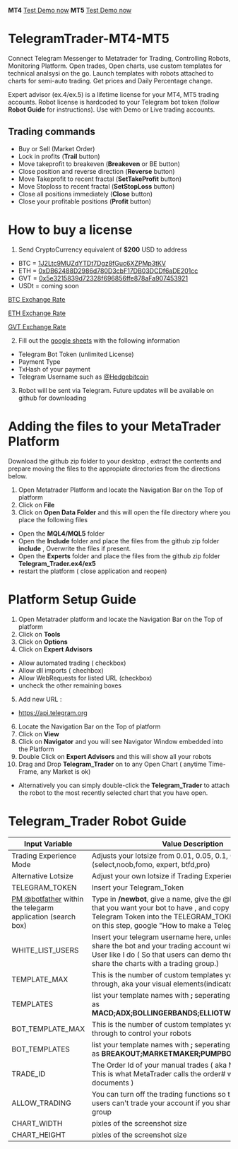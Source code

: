 **MT4**  [Test Demo now](http://t.me/TTraderMT4Bot)
**MT5**  [Test Demo now](http://t.me/TTraderMT5Bot)

# TelegramTrader-MT4-MT5
Connect Telegram Messenger to Metatrader for Trading, Controlling Robots, Monitoring Platform. Open trades, Open charts, use custom templates for technical analsysi on the go. Launch templates with robots attached to charts for semi-auto trading. Get prices and Daily Percentage change. 

Expert advisor (ex.4/ex.5) is a lifetime license for your MT4, MT5 trading accounts. Robot license is hardcoded to your Telegram bot token (follow **Robot Guide** for instructions). Use with Demo or Live trading accounts. 

## Trading commands
* Buy or Sell (Market Order)
* Lock in profits (**Trail** button)
* Move takeprofit to breakeven (**Breakeven** or BE button)
* Close position and reverse direction (**Reverse** button)
* Move Takeprofit to recent fractal (**SetTakeProfit** button)
* Move Stoploss to recent fractal (**SetStopLoss** button)
* Close all positions immediately (**Close** button)
* Close your profitable positions (**Profit** button)

# How to buy a license

1. Send CryptoCurrency equivalent of **$200** USD to address
* BTC = [1J2Ltc9MUZdYTDt7Dgz8fGuc6XZPMp3tKV](https://www.blockchain.com/btc/address/1J2Ltc9MUZdYTDt7Dgz8fGuc6XZPMp3tKV)
* ETH = [0xDB62488D2986d780D3cbF17DB03DCDf6aDE201cc](https://etherscan.io/address/0xDB62488D2986d780D3cbF17DB03DCDf6aDE201cc)
* GVT = [0x5e3215839d72328f696856ffe878aFa907453921](https://etherscan.io/address/0x5e3215839d72328f696856ffe878aFa907453921)
* USDt = coming soon

[BTC Exchange Rate](https://www.binance.com/en/trade/BTC_USDT)

[ETH Exchange Rate](https://www.binance.com/en/trade/ETH_USDT)

[GVT Exchange Rate](https://www.binance.com/en/trade/GVT_BTC)

2. Fill out the [google sheets](https://docs.google.com/spreadsheets/d/1M5fCzfyjS4eT4gxLzluJA15UeO1ExDcSfrILpST3Aiw) with the following information
* Telegram Bot Token (unlimited License)
* Payment Type
* TxHash of your payment
* Telegram Username such as [@Hedgebitcoin](t.me/Hedgebitcoin)

3. Robot will be sent via Telegram. Future updates will be available on github for downloading 

# Adding the files to your MetaTrader Platform
Download the github zip folder to your desktop , extract the contents and prepare moving the files to the appropiate directories from the directions below.
1. Open Metatrader Platform and locate the Navigation Bar on the Top of platform
2. Click on **File**
3. Click on **Open Data Folder** and this will open the file directory where you place the following files
  * Open the **MQL4/MQL5** folder
  * Open the **Include** folder and place the files from the github zip folder **include** , Overwrite the files if present.
 * Open the **Experts** folder and place the files from the github zip folder **Telegram_Trader.ex4/ex5** 
  * restart the platform ( close application and reopen)
  
# Platform Setup Guide
1. Open Metatrader platform and locate the Navigation Bar on the Top of platform
2. Click on **Tools**
3. Click on **Options**
4. Click on **Expert Advisors**
  * Allow automated trading ( checkbox)
  * Allow dll imports ( chechbox)
  * Allow WebRequests for listed URL (checkbox)
  * uncheck the other remaining boxes
5. Add new URL :
  * https://api.telegram.org
6. Locate the Navigation Bar on the Top of platform
7. Click on **View**
8. Click on **Navigator** and you will see Navigator Window embedded into the Platform
9. Double Click on **Expert Advisors** and this will show all your robots
10. Drag and Drop **Telegram_Trader** on to any Open Chart ( anytime Time-Frame, any Market is ok)
  * Alternatively you can simply double-click the **Telegram_Trader** to attach the robot to the most recently selected chart that you have open. 
# Telegram_Trader Robot Guide 
| Input Variable | Value Description |
| ----------- | ----------- |
| Trading Experience Mode | Adjusts your lotsize from 0.01, 0.05, 0.1, 0.5, 1.0 (select,noob,fomo, expert, btfd,pro)
| Alternative Lotsize | Adjust your own lotsize if Trading Experience Mode = Select
|TELEGRAM_TOKEN | Insert your Telegram_Token |
| [PM @botfather](https://telegram.me/botfather) within the telegarm application (search box) | Type in **/newbot**, give a name, give the @handle_name_bot that you want your bot to have  , and copy paste the Telegram Token into the TELEGRAM_TOKEN. If you are stuck on this step, google "How to make a Telegam bot" |
|WHITE_LIST_USERS | Insert your telegram username here, unless you want to share the bot and your trading account with every Telegram User like I do ( So that users can demo the application and share the charts with a trading group.) |
|TEMPLATE_MAX | This is the number of custom templates you plan to navigate through, aka your visual elements(indicators) |
|TEMPLATES | list your template names with **;** seperating the names. Such as **MACD;ADX;BOLLINGERBANDS;ELLIOTWAVE;ETC;DEFAULT** |
| BOT_TEMPLATE_MAX | This is the number of custom templates you plan to navigate through to control your robots |
| BOT_TEMPLATES | list your template names with **;** seperating the names. Such as **BREAKOUT;MARKETMAKER;PUMPBOT** |
| TRADE_ID | The Order Id of your manual trades ( aka MAGIC_NUMBER: This is what MetaTrader calls the order# within the documents ) |
| ALLOW_TRADING | You can turn off the trading functions so that other telegram users can't trade your account if you share it within a trading group |
| CHART_WIDTH | pixles of the screenshot size |
| CHART_HEIGHT | pixles of the screenshot size |


  
